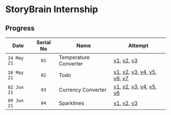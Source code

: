 # StoryBrain Internship

## Progress

|     Date      |  Serial No    | Name                         | Attempt                                                                                        |
| ------------- |      :-:      | ---------------------------- | ---------------------------------------------------------------------------------------------- |
| ``24 May 21`` |     ``01``    | Temperature Converter        | [v1][1-v1], [v2][1-v2], [v3][1-v3]                                                             |
| ``26 May 21`` |     ``02``    | Todo                         | [v1][2-v1], [v2][2-v2], [v3][2-v3], [v4][2-v4], [v5][2-v5], [v6][2-v6], [v7][2-v7]             |
| ``02 Jun 21`` |     ``03``    | Currency Converter           | [v1][3-v1], [v2][3-v2], [v3][3-v3], [v4][3-v4], [v5][3-v5], [v6][3-v6]                         |
| ``09 Jun 21`` |     ``04``    | Sparklines                   | [v1][4-v1], [v2][4-v2], [v3][4-v3]                                                             |

[1-v1]: https://fc-converter.surge.sh/
[1-v2]: https://fc-converter-v2.surge.sh/
[1-v3]: https://fc-converter-v3.surge.sh/
[2-v1]: https://todo-v1.surge.sh/
[2-v2]: https://todo-v2.surge.sh/
[2-v3]: https://todo-v3.surge.sh/
[2-v4]: https://todo-v4.surge.sh/
[2-v5]: https://todo-v5.surge.sh/
[2-v6]: https://todo-v6.surge.sh/
[2-v7]: https://todo-v7.surge.sh/
[3-v1]: https://currency-converter-v1.surge.sh/
[3-v2]: https://currency-converter-v2.surge.sh/
[3-v3]: https://currency-converter-v3.surge.sh/
[3-v4]: https://currency-converter-v4.surge.sh/
[3-v5]: https://currency-converter-v5.surge.sh/
[3-v6]: https://currency-converter-v6.surge.sh/
[4-v1]: https://sparklines-v1.surge.sh/
[4-v2]: https://sparklines-v2.surge.sh/
[4-v3]: https://sparklines-v3.surge.sh/